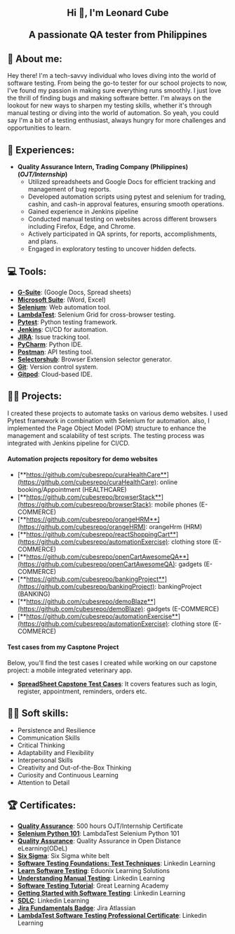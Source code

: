 <h2 align="center">Hi 👋, I'm Leonard Cube
 <br><br> A passionate QA tester from Philippines</h2>

<h2 align="left">💫 About me:</h2>

<p>
Hey there! I'm a tech-savvy individual who loves diving into the world of software testing. From being the go-to tester for our school projects to now, I've found my passion in making sure everything runs smoothly. I just love the thrill of finding bugs and making software better.  I'm always on the lookout for new ways to sharpen my testing skills, whether it's through manual testing or diving into the world of automation. So yeah, you could say I'm a bit of a testing enthusiast, always hungry for more challenges and opportunities to learn. 
</p>

<h2 align="left">💼 Experiences:</h2>

- **Quality Assurance Intern, Trading Company (Philippines) (_OJT/Internship_)**
  - Utilized spreadsheets and Google Docs for efficient tracking and management of bug reports.
  - Developed automation scripts using pytest and selenium for trading, cashin, and cash-in approval features, ensuring smooth operations.
  - Gained experience in Jenkins pipeline
  - Conducted manual testing on websites across different browsers including Firefox, Edge, and Chrome.
  - Actively participated in QA sprints, for reports, accomplishments, and plans.
  - Engaged in exploratory testing to uncover hidden defects.

<h2 align="left">💻 Tools:</h2>

- [**G-Suite**](https://workspace.google.com/): (Google Docs, Spread sheets)
- [**Microsoft Suite**](https://www.microsoft.com/en-us/microsoft-365): (Word, Excel)
- [**Selenium**](https://www.selenium.dev/): Web automation tool.
- [**LambdaTest**](https://www.lambdatest.com/): Selenium Grid for cross-browser testing.
- [**Pytest**](https://docs.pytest.org/en/latest/): Python testing framework.
- [**Jenkins**](https://www.jenkins.io/): CI/CD for automation.
- [**JIRA**](https://www.atlassian.com/software/jira): Issue tracking tool.
- [**PyCharm**](https://www.jetbrains.com/pycharm/): Python IDE.
- [**Postman**](https://www.postman.com/): API testing tool.
- [**Selectorshub**](https://www.selectorshub.com/): Browser Extension selector generator.
- [**Git**](https://git-scm.com/): Version control system.
- [**Gitpod**](https://www.gitpod.io/): Cloud-based IDE.

<h2 align="left">👨‍💻 Projects:</h2>
<p>
I created these projects to automate tasks on various demo websites. I used Pytest framework in combination with Selenium for automation. also, I implemented the Page Object Model (POM) structure to enhance the management and scalability of test scripts. The testing process was integrated with Jenkins pipeline for CI/CD.
</p>
<h4>Automation projects repository for demo websites</h4>

- [**https://github.com/cubesrepo/curaHealthCare**](https://github.com/cubesrepo/curaHealthCare): online booking/Appointment (HEALTHCARE)
- [**https://github.com/cubesrepo/browserStack**](https://github.com/cubesrepo/browserStack): mobile phones (E-COMMERCE)
- [**https://github.com/cubesrepo/orangeHRM**](https://github.com/cubesrepo/orangeHRM): orangeHrm (HRM)
- [**https://github.com/cubesrepo/reactShoppingCart**](https://github.com/cubesrepo/automationExercise): clothing store (E-COMMERCE)
- [**https://github.com/cubesrepo/openCartAwesomeQA**](https://github.com/cubesrepo/openCartAwesomeQA): gadgets (E-COMMERCE)
- [**https://github.com/cubesrepo/bankingProject**](https://github.com/cubesrepo/bankingProject): bankingProject (BANKING)
- [**https://github.com/cubesrepo/demoBlaze**](https://github.com/cubesrepo/demoBlaze): gadgets (E-COMMERCE)
- [**https://github.com/cubesrepo/automationExercise**](https://github.com/cubesrepo/automationExercise): clothing store (E-COMMERCE)


<h4>Test cases from my Casptone Project</h4>

<p>
Below, you'll find the test cases I created while working on our capstone project: a mobile integrated veterinary app.
</p>


- [**SpreadSheet Capstone Test Cases**](https://docs.google.com/spreadsheets/d/1QpjFnKq9yHphBbZH3nAcsD1mHFWrcHx7dKPRp9AY1C0/edit?usp=sharing): It covers features such as login, register, appointment, reminders, orders etc.


<h2 align="left">🧑‍💼 Soft skills:</h2>

- Persistence and Resilience
- Communication Skills
- Critical Thinking
- Adaptability and Flexibility
- Interpersonal Skills
- Creativity and Out-of-the-Box Thinking
- Curiosity and Continuous Learning
- Attention to Detail


<h2 align="left">🏆 Certificates:</h2>

- [**Quality Assurance**](https://drive.google.com/file/d/1UUwAP-S4DnqEKIYDqPjHOdUvk4xJv2i_/view?usp=drive_link): 500 hours OJT/Internship Certificate
- [**Selenium Python 101**](https://drive.google.com/file/d/16_MK5aAa5RcK-QcSECPTj0wq93zfioM0/view?usp=drive_link): LambdaTest Selenium Python 101
- [**Quality Assurance**](https://drive.google.com/file/d/1C0DV472HAPtnyGv2m1FmbVlzGP980iZC/view?usp=drive_link): Quality Assurance in Open Distance eLearning(ODeL)
- [**Six Sigma**](https://drive.google.com/file/d/1L18BSwOJcTD926NTYrjFjR_1aZ04S2pr/view?usp=drive_link): Six Sigma white belt
- [**Software Testing Foundations: Test Techniques**](https://drive.google.com/file/d/1X3pUuUVKa5PgjFzkZEm3GwfQXN8rI-qM/view?usp=drive_link): Linkedin Learning
- [**Learn Software Testing**](https://drive.google.com/file/d/1SGB6m-lkCKzBNWT5kuAh3GPSzRSn8N1X/view?usp=drive_link): Eduonix Learning Solutions
- [**Understanding Manual Testing**](https://drive.google.com/file/d/1bYhg1ktrTNfyttig6Spm1z3x07Yn5DRU/view?usp=drive_link): Linkedin Learning
- [**Software Testing Tutorial**](https://drive.google.com/file/d/1PMsWBP_7QBGZawbqZinpnaplcx8QtNmp/view?usp=drive_link): Great Learning Academy
- [**Getting Started with Software Testing**](https://drive.google.com/file/d/1qjsEa7g0LGoTB5hzpX0XLyzXY5lVltPW/view?usp=drive_link): Linkedin Learning
- [**SDLC**](https://drive.google.com/file/d/1iTlCj10uqoHUfo3_jnARdWRuoNVvCb7F/view?usp=drive_link): Linkedin Learning
- [**Jira Fundamentals Badge**](https://university.atlassian.com/student/award/jeqLYwKNLZswJWWtMEaZkmur): Jira Atlassian
- [**LambdaTest Software Testing Professional Certificate**](https://drive.google.com/file/d/1qHA1Gnocuv4NP3xTfa8E3Vjj_LoeDlOG/view?usp=drive_link): Linkedin Learning

